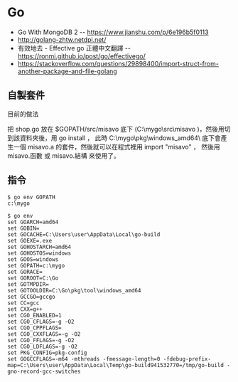 # Go

* Go With MongoDB 2 -- https://www.jianshu.com/p/6e196b5f0113
* http://golang-zhtw.netdpi.net/
* 有效地去 - Effective go 正體中文翻譯 -- https://ronmi.github.io/post/go/effectivego/
* https://stackoverflow.com/questions/29898400/import-struct-from-another-package-and-file-golang

## 自製套件

目前的做法

把 shop.go 放在 $GOPATH/src/misavo 底下 (C:\mygo\src\misavo )，然後用切到該資料夾後，用 go install ，
此時 C:\mygo\pkg\windows_amd64\ 底下會產生一個 misavo.a 的套件，然後就可以在程式裡用 import "misavo" ，
然後用 misavo.函數 或 misavo.結構 來使用了。

## 指令

```
$ go env GOPATH
c:\mygo

$ go env
set GOARCH=amd64
set GOBIN=
set GOCACHE=C:\Users\user\AppData\Local\go-build
set GOEXE=.exe
set GOHOSTARCH=amd64
set GOHOSTOS=windows
set GOOS=windows
set GOPATH=c:\mygo
set GORACE=
set GOROOT=C:\Go
set GOTMPDIR=
set GOTOOLDIR=C:\Go\pkg\tool\windows_amd64
set GCCGO=gccgo
set CC=gcc
set CXX=g++
set CGO_ENABLED=1
set CGO_CFLAGS=-g -O2
set CGO_CPPFLAGS=
set CGO_CXXFLAGS=-g -O2
set CGO_FFLAGS=-g -O2
set CGO_LDFLAGS=-g -O2
set PKG_CONFIG=pkg-config
set GOGCCFLAGS=-m64 -mthreads -fmessage-length=0 -fdebug-prefix-map=C:\Users\user\AppData\Local\Temp\go-build941532770=/tmp/go-build -gno-record-gcc-switches
```